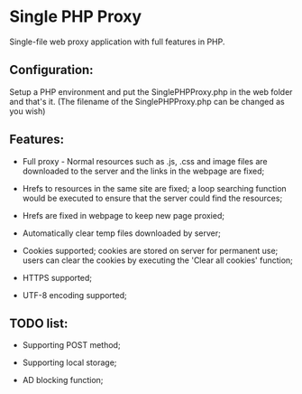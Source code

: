 # Single PHP Proxy

Single-file web proxy application with full features in PHP.

## Configuration:

Setup a PHP environment and put the SinglePHPProxy.php in the web folder and that's it. (The filename of the SinglePHPProxy.php can be changed as you wish)

## Features:

- Full proxy - Normal resources such as .js, .css and image files are downloaded to the server and the links in the webpage are fixed;

- Hrefs to resources in the same site are fixed; a loop searching function would be executed to ensure that the server could find the resources;

- Hrefs are fixed in webpage to keep new page proxied;

- Automatically clear temp files downloaded by server;

- Cookies supported; cookies are stored on server for permanent use; users can clear the cookies by executing the 'Clear all cookies' function;

- HTTPS supported;

- UTF-8 encoding supported;

## TODO list:

- Supporting POST method;

- Supporting local storage;

- AD blocking function;
